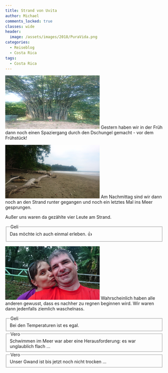 ```yaml
---
title: Strand von Uvita
author: Michael
comments_locked: true
classes: wide
header:
  image: /assets/images/2018/PuraVida.png
categories:
  - Reiseblog
  - Costa Rica
tags:
  - Costa Rica
---
```


<a href="/assets/images/2018/04/IMG-20180411-WA0001.jpg"><img src='/assets/images/2018/04/IMG-20180411-WA0001.jpg' width='301' height='171' alt='IMG-20180411-WA0001' border='0' /></a> Gestern haben wir in der Früh dann noch einen Spaziergang durch den Dschungel gemacht - vor dem Frühstück!

<a href="/assets/images/2018/04/IMG-20180411-WA0002.jpg"><img src='/assets/images/2018/04/IMG-20180411-WA0002.jpg' width='301' height='171' alt='IMG-20180411-WA0002' border='0' /></a> Am Nachmittag sind wir dann noch an den Strand runter gegangen und noch ein letztes Mal ins Meer gesprungen.

Außer uns waren da gezählte vier Leute am Strand.

<fieldset><legend>Geli</legend>
Das möchte ich auch einmal erleben. 👍
</fieldset>

<a href="/assets/images/2018/04/IMG-20180411-WA0003.jpg"><img src='/assets/images/2018/04/IMG-20180411-WA0003.jpg' width='301' height='171' alt='IMG-20180411-WA0003' border='0' /></a> Wahrscheinlich haben alle anderen gewusst, dass es nachher zu regnen beginnen wird. Wir waren dann jedenfalls ziemlich waschelnass.

<fieldset><legend>Geli</legend>
Bei den Temperaturen ist es egal.
</fieldset>

<fieldset><legend>Vero</legend>
Schwimmen im Meer war aber eine Herausforderung: es war unglaublich flach ...
</fieldset>

<fieldset><legend>Vero</legend>
Unser Gwand ist bis jetzt noch nicht trocken ...
</fieldset>
